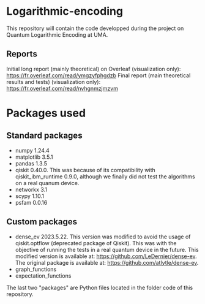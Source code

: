 # Logarithmic-encoding
This repository will contain the code developped during the project on Quantum Logarithmic Encoding at UMA.
## Reports
Initial long report (mainly theoretical) on Overleaf (visualization only): https://fr.overleaf.com/read/ymgzyfphgdzb
Final report (main theoretical results and tests) (visualization only): https://fr.overleaf.com/read/nvhgnmzjmzvm

# Packages used

## Standard packages
- numpy 1.24.4
- matplotlib 3.5.1
- pandas 1.3.5
- qiskit 0.40.0. This was because of its compatibility with qiskit_ibm_runtime 0.9.0, although we finally did not test the algorithms on a real quanum device.
- networkx 3.1
- scypy 1.10.1
- psfam 0.0.16


## Custom packages

- dense_ev 2023.5.22. This version was modified to avoid the usage of qiskit.optflow (deprecated package of Qiskit). This was with the objective of running the tests in a real quantum device in the future. This modified version is available at: https://github.com/LeDernier/dense-ev. The original package is available at: https://github.com/atlytle/dense-ev.
- graph_functions
- expectation_functions

The last two "packages" are Python files located in the folder code of this repository.
